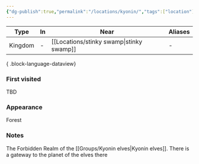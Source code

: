 ```yaml
---
{"dg-publish":true,"permalink":"/locations/kyonin/","tags":["location"],"dgShowBacklinks":true,"dgShowLocalGraph":true,"noteIcon":"location","created":"2023-12-28T00:43:14.473+01:00","updated":"2024-01-13T10:23:48.179+01:00"}
---
```


| Type    | In | Near             | Aliases |
| ------- | -- | ---------------- | ------- |
| Kingdom | \- | [[Locations/stinky swamp\|stinky swamp]] | \-      |

{ .block-language-dataview}
### First visited
TBD
### Appearance
Forest
### Notes
The Forbidden Realm of the [[Groups/Kyonin elves\|Kyonin elves]]. There is a gateway to the planet of the elves there